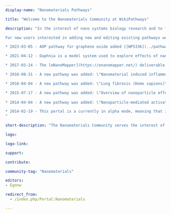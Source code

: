 ```yaml
---
display-name: "Nanomaterials Pathways"

title: "Welcome to the Nanomaterials Community at WikiPathways"

description: "In the interest of nano systems biology research and to facilitate community-based annotation of biological pathways (metabolic/biochemical, signaling, genetic and gene-interactions) related to nanosafety, we present to you a freely-available platform which allows you to add, edit and download known and novel published pathways relevant to this research.

For new users interested in adding new and editing existing pathways we recommend following the [HELP and USER guide](https://www.wikipathways.org/index.php/Help:Contents).

* 2023-03-05 - AOP pathway for graphene oxide added ([WP5336](../pathways/WP5336))

* 2021-04-12 - Daphnia is a model system used to explore effects of nanomaterials. A [daphnia community page](daphnia) was started.

* 2017-03-24 - The [eNanoMapper](https://enanomapper.net/) deliverable D4.4 describing the portal is now archived at [Zenodo](https://zenodo.org/record/375613).

* 2016-08-31 - A new pathway was added: \"Nanomaterial induced inflammasome activation (Homo sapiens)\" ([WP3890](../pathways/WP3890))

* 2016-04-04 - A new pathway was added: \"Lung fibrosis (Homo sapiens)\" ([WP3624](../pathways/WP3624))

* 2015-07-17 - A new pathway was added: \"Overview of nanoparticle effects\" ([WP3287](../pathways/WP3287))
 
* 2014-04-04 - A new pathway was added: \"Nanoparticle-mediated activation of receptor signaling\" ([WP2643](../pathways/WP2643))

* 2014-02-19 - This portal is a currently in alpha mode, meaning that it is a draft of what it will look like, and now exists to recruit two or three editors.
"

short-description: "The Nanomaterials Community serves the interest of nano systems biology research by facilitating community-based annotation of biological pathways related to nanosafety."

logo: 

logo-link: 

support:

contribute: 

community-tag: "Nanomaterials"

editors:
- Egonw

redirect_from:
  - /index.php/Portal:Nanomaterials

---       
```

        
        

     


